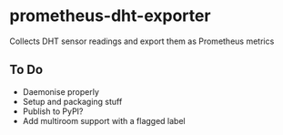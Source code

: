 prometheus-dht-exporter
================================================================================

Collects DHT sensor readings and export them as Prometheus metrics

## To Do

- Daemonise properly
- Setup and packaging stuff
- Publish to PyPI?
- Add multiroom support with a flagged label
